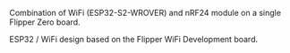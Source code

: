 Combination of WiFi (ESP32-S2-WROVER) and nRF24 module on a single Flipper Zero board.

ESP32 / WiFi design based on the Flipper WiFi Development board.